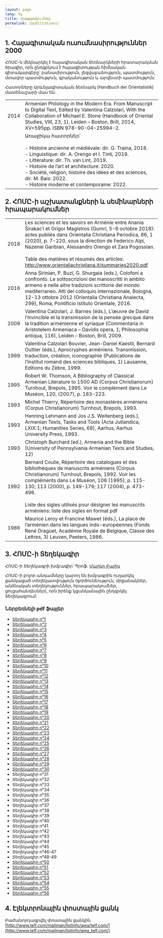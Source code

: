 ```yaml
---
layout: page
lang: hy
title: Հրապարակումներ
permalink: /publications/
---
```


## 1. Հայագիտական ուսումնասիրություններ 2000

ՀՈՄԸ-ն մեկնարկել է հայագիտական ձեռնարկների հրատարակման ծրագիր, որն ընդգրկում է հայագիտության հիմնական գիտակարգերը՝ բանասիրություն, լեզվաբանություն, պատմություն, մտավոր պատմություն, գրականություն և արվեստի պատմություն:

Հատորները Արևելագիտական ձեռնարկ (Handbuch der Orientalistik) մատենաշարի մաս են:

| | |
|-|-|
| 2014 | Armenian Philology in the Modern Era. From Manuscript to Digital Text, Edited by Valentina Calzolari, With the Collaboration of Michael E. Stone (Handbook of Oriental Studies, VIII, 23, 1), Leiden – Boston, Brill, 2014, XV+595pp. ISBN 978-90-04-25994-2.                                                                                                   |
|      | Առաջիկա հատորներ՝ <br> <br>- Histoire ancienne et médiévale: dir. G. Traina, 2018.<br>- Linguistique: dir. A. Orengo et I. Tinti, 2019.<br>- Littérature: dir. Th. van Lint, 2019.<br>- Histoire de l’art et architecture: 2020.<br>- Société, religion, histoire des idées et des sciences, dir. M. Bais: 2022.<br>- Histoire moderne et contemporaine: 2022.  |


## 2. ՀՈՄԸ-ի աշխատանքների և սեմինարների հրապարակումներ

| | |
|------|-------------|
| 2018 | Les sciences et les savoirs en Arménie entre Anania Širakac‘i et Grigor Magistros (Gumri, 5-6 octobre 2018): actes publiés dans Orientalia Christiana Periodica, 86, 1 (2020), p. 7-220, sous la direction de Federico Alpi, Nazenie Garibian, Alessandro Orengo et Zara Pogossian.<br> <br>Table des matières et résumés des articles: http://www.orientaliachristiana.it/summaries2020.pdf  |
| 2016 | Anna Sirinian, P. Buzi, G. Shurgaia (eds.), Colofoni a  confronto. Le sottoscrizioni dei manoscritti in ambito armeno e nelle  altre tradizioni scrittorie del mondo mediterraneo. Atti del colloquio internazionale, Bologna, 12-13 ottobre 2012 (Orientalia Christiana Analecta, 299), Roma, Pontificio Istituto Orientale, 2016.                                                           |
| 2009 | Valentina Calzolari, J. Barnes (éds.), L’œuvre de David l’Invincible et la transmission de la pensée grecque dans la tradition arménienne et syriaque (Commentaria in Aristotelem Armeniaca – Davidis opera, 1; Philosophia antiqua, 116), Leiden – Boston, Brill, 2009.                                                                                                                      |
| 1999 | Valentina Calzolari Bouvier, Jean-Daniel Kaestli, Bernard Outtier (éds.), Aprocryphes arméniens. Transmission, traduction, création, iconographie (Publications de l’Institut romand des sciences bibliques, 1) Lausanne, Editions du Zèbre, 1999.                                                                                                                                            |
| 1995 | Robert W. Thomson, A Bibliography of Classical Armenian Literature to 1500 AD (Corpus Christianorum) Turnhout, Brepols, 1995. Voir le complément dans Le Muséon, 120, (2007), p. 163-223.                                                                                                                                                                                                     |
| 1993 | Michel Thierry, Répertoire des monastères arméniens (Corpus Christianorum) Turnhout, Brepols, 1993.                                                                                                                                                                                                                                                                                           |
| 1993 | Henning Lehmann and Jos J.S. Weitenberg (eds.), Armenian Texts, Tasks and Tools (Acta Jutlandica, LXIX:1; Humanities Series, 68), Aarhus, Aarhus University Press, 1993.                                                                                                                                                                                                                      |
| 1993 | Christoph Burchard (ed.), Armenia and the Bible (University of Pennsylvania Armenian Texts and Studies, 12)                                                                                                                                                                                                                                                                                   |
| 1992 | Bernard Coulie, Répertoire des catalogues et des bibliothèques de manuscrits arméniens (Corpus Christianorum) Turnhout, Brepols, 1992. Voir les compléments dans Le Muséon, 108 (1995), p. 115-130; 113 (2000), p. 149-176; 117 (2004), p. 473-496.<br> <br>Liste des sigles utilisés pour désigner les manuscrits arméniens: liste des sigles en format pdf                                  |
| 1986 | Maurice Leroy et Francine Mawet (éds.), La place de l’arménien dans les langues indo-européennes (Fonds René Draguet, Académie Royale de Belgique, Classe des Lettres, 3) Leuven, Peeters, 1986.                                                                                                                                                                                              |

## 3. ՀՈՄԸ-ի Տեղեկագիր

ՀՈՄԸ-ի Տեղեկագրի խմբագիր՝ Պրոֆ. [Մարկո Բայիս](marbais@hotmail.com)

ՀՈՄԸ-ի բոլոր անդամները կարող են խմբագրին ուղարկել ցանկացած տեղեկատվություն (գործունեություն, մրցանակներ, անձնական տեղեկություններ, հրապարակումներ, ցուցահանդեսներ), որն իրենք կցանկանային ընդգրկել Տեղեկագրում:

### Ներբեռնելի pdf ֆայլեր

- [Տեղեկագիր n°1](/public/newsletter/aiea_newsletter_01.pdf)
- [Տեղեկագիր n°2](/public/newsletter/aiea_newsletter_02.pdf)
- [Տեղեկագիր n°3](/public/newsletter/aiea_newsletter_03.pdf)
- [Տեղեկագիր n°4](/public/newsletter/aiea_newsletter_04.pdf)
- [Տեղեկագիր n°5](/public/newsletter/aiea_newsletter_05.pdf)
- [Տեղեկագիր n°6](/public/newsletter/aiea_newsletter_06.pdf)
- [Տեղեկագիր n°7](/public/newsletter/aiea_newsletter_07.pdf)
- [Տեղեկագիր n°8](/public/newsletter/aiea_newsletter_08.pdf)
- [Տեղեկագիր n°9](/public/newsletter/aiea_newsletter_09.pdf)
- [Տեղեկագիր n°10](/public/newsletter/aiea_newsletter_10.pdf)
- [Տեղեկագիր n°11](/public/newsletter/aiea_newsletter_11.pdf)
- [Տեղեկագիր n°12](/public/newsletter/aiea_newsletter_12.pdf)
- [Տեղեկագիր n°13](/public/newsletter/aiea_newsletter_13.pdf)
- [Տեղեկագիր n°14](/public/newsletter/aiea_newsletter_14.pdf)
- [Տեղեկագիր n°15](/public/newsletter/aiea_newsletter_15.pdf)
- [Տեղեկագիր n°16](/public/newsletter/aiea_newsletter_16.pdf)
- [Տեղեկագիր n°17](/public/newsletter/aiea_newsletter_17.pdf)
- [Տեղեկագիր n°18](/public/newsletter/aiea_newsletter_18.pdf)
- [Տեղեկագիր n°19](/public/newsletter/aiea_newsletter_19.pdf)
- [Տեղեկագիր n°20](/public/newsletter/aiea_newsletter_20.pdf)
- [Տեղեկագիր n°21](/public/newsletter/aiea_newsletter_21.pdf)
- [Տեղեկագիր n°22](/public/newsletter/aiea_newsletter_22.pdf)
- [Տեղեկագիր n°23](/public/newsletter/aiea_newsletter_23.pdf)
- [Տեղեկագիր n°24](/public/newsletter/aiea_newsletter_24.pdf)
- [Տեղեկագիր n°25](/public/newsletter/aiea_newsletter_25.pdf)
- [Տեղեկագիր n°26](/public/newsletter/aiea_newsletter_26.pdf)
- [Տեղեկագիր n°27](/public/newsletter/aiea_newsletter_27.pdf)
- [Տեղեկագիր n°28](/public/newsletter/aiea_newsletter_28.pdf)
- [Տեղեկագիր n°29](/public/newsletter/aiea_newsletter_29.pdf)
- [Տեղեկագիր n°30](/public/newsletter/aiea_newsletter_30.pdf)
- Տեղեկագիր n°31
- Տեղեկագիր n°32
- Տեղեկագիր n°33
- Տեղեկագիր n°34
- Տեղեկագիր n°35
- Տեղեկագիր n°36
- Տեղեկագիր n°37
- Տեղեկագիր n°38
- Տեղեկագիր n°39
- Տեղեկագիր n°40
- Տեղեկագիր n°41
- Տեղեկագիր n°42
- Տեղեկագիր n°43
- Տեղեկագիր n°44
- Տեղեկագիր n°45
- Տեղեկագիր n°46-47
- Տեղեկագիր n°48-49
- [Տեղեկագիր n°50](/public/newsletter/aiea_newsletter_50.pdf)
- [Տեղեկագիր n°51](/public/newsletter/aiea_newsletter_51.pdf)
- [Տեղեկագիր n°52](/public/newsletter/aiea_newsletter_52.pdf)
- [Տեղեկագիր n°53](/public/newsletter/aiea_newsletter_53.pdf)
- [Տեղեկագիր n°54](/public/newsletter/aiea_newsletter_54.pdf)
- [Տեղեկագիր n°55](/public/newsletter/aiea_newsletter_55.pdf)
- [Տեղեկագիր n°56](/public/newsletter/aiea_newsletter_56.pdf)

## 4. Էլեկտրոնային փոստային ցանկ
Բաժանորդագրվել փոստային ցանկին
[http://www.telf.com/mailman/listinfo/aiea/telf.com/](http://www.telf.com/mailman/listinfo/aiea_telf.com/)
